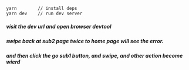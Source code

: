 ```
yarn        // install deps
yarn dev    // run dev server
```

##### visit the dev url and open browser devtool

##### swipe back at sub2 page twice to home page will see the error.

##### and then click the go sub1 button, and swipe, and other action become wierd